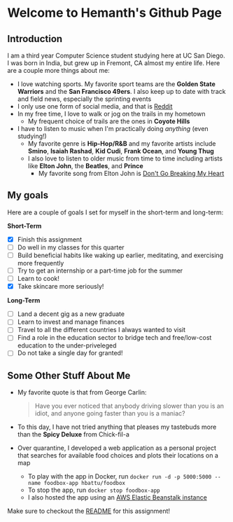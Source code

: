 # Welcome to Hemanth's Github Page

## Introduction
I am a third year Computer Science student studying here at UC San Diego. I was born in India, but grew up in Fremont, CA almost my entire life. Here are a couple more things about me:
-  I love watching sports. My favorite sport teams are the **Golden State Warriors** and the **San Francisco 49ers**. I also keep up to date with track and field news, especially the sprinting events
-  I only use one form of social media, and that is [Reddit](https://www.reddit.com/) 
-  In my free time, I love to walk or jog on the trails in my hometown
   - My frequent choice of trails are the ones in **Coyote Hills**
-  I have to listen to music when I'm practically doing *anything* (even studying!)
   - My favorite genre is **Hip-Hop/R&B** and my favorite artists include **Smino**, **Isaiah Rashad**, **Kid Cudi**, **Frank Ocean**, and **Young Thug**
   - I also love to listen to older music from time to time including artists like **Elton John**, the **Beatles**, and **Prince**
     - My favorite song from Elton John is [Don't Go Breaking My Heart](https://www.youtube.com/watch?v=z0qW9P-uYfM)

## My goals
Here are a couple of goals I set for myself in the short-term and long-term:

**Short-Term**
- [x] Finish this assignment
- [ ] Do well in my classes for this quarter
- [ ] Build beneficial habits like waking up earlier, meditating, and exercising more frequently
- [ ] Try to get an internship or a part-time job for the summer
- [ ] Learn to cook!
- [x] Take skincare more seriously!

**Long-Term**
- [ ] Land a decent gig as a new graduate
- [ ] Learn to invest and manage finances 
- [ ] Travel to all the different countries I always wanted to visit
- [ ] Find a role in the education sector to bridge tech and free/low-cost education to the under-priveleged
- [ ] Do not take a single day for granted!

## Some Other Stuff About Me
- My favorite quote is that from George Carlin:

  > Have you ever noticed that anybody driving slower than you is an idiot, and anyone going faster than you is a maniac?
- To this day, I have not tried anything that pleases my tastebuds more than the **Spicy Deluxe** from Chick-fil-a
- Over quarantine, I developed a web application as a personal project that searches for available food choices and plots their locations on a map
  - To play with the app in Docker, run `docker run -d -p 5000:5000 --name foodbox-app hbattu/foodbox`
  - To stop the app, run `docker stop foodbox-app`
  - I also hosted the app using an [AWS Elastic Beanstalk instance](http://foodbox-env-2.eba-8tsswabp.us-west-1.elasticbeanstalk.com/)

Make sure to checkout the [README](./README.md) for this assignment!
